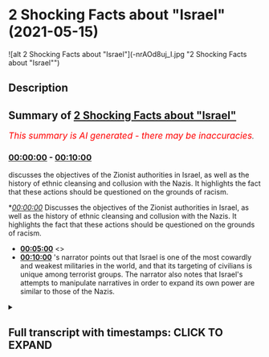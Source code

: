 # 2 Shocking Facts about "Israel" (2021-05-15)

![alt 2 Shocking Facts about "Israel"](-nrAOd8uj_I.jpg "2 Shocking Facts about "Israel"")

## Description



## Summary of [2 Shocking Facts about "Israel"](https://www.youtube.com/watch?v=-nrAOd8uj_I)


*<span style="color:red; font-size:125%">This summary is AI generated - there may be inaccuracies</span>. [](/)*

### [00:00:00](https://www.youtube.com/watch?v=-nrAOd8uj_I&t=0) - [00:10:00](https://www.youtube.com/watch?v=-nrAOd8uj_I&t=600)

 discusses the objectives of the Zionist authorities in Israel, as well as the history of ethnic cleansing and collusion with the Nazis. It highlights the fact that these actions should be questioned on the grounds of racism.

**[00:00:00](https://www.youtube.com/watch?v=-nrAOd8uj_I&t=0)* Discusses the objectives of the Zionist authorities in Israel, as well as the history of ethnic cleansing and collusion with the Nazis. It highlights the fact that these actions should be questioned on the grounds of racism.
* **[00:05:00](https://www.youtube.com/watch?v=-nrAOd8uj_I&t=300)** <>
* **[00:10:00](https://www.youtube.com/watch?v=-nrAOd8uj_I&t=600)** 's narrator points out that Israel is one of the most cowardly and weakest militaries in the world, and that its targeting of civilians is unique among terrorist groups. The narrator also notes that Israel's attempts to manipulate narratives in order to expand its own power are similar to those of the Nazis.

<details><summary><h2>Full transcript with timestamps: CLICK TO EXPAND</h2></summary>

[0:00:00](https://youtu.be/-nrAOd8uj_I?t=0) this video i will be mentioning two  
[0:00:02](https://youtu.be/-nrAOd8uj_I?t=2) facts which aim to  
[0:00:04](https://youtu.be/-nrAOd8uj_I?t=4) expose the objectives of the zionist  
[0:00:08](https://youtu.be/-nrAOd8uj_I?t=8) racist authorities of this state the  
[0:00:11](https://youtu.be/-nrAOd8uj_I?t=11) corrupt state of israel  
[0:00:14](https://youtu.be/-nrAOd8uj_I?t=14) which will have the net effect  
[0:00:17](https://youtu.be/-nrAOd8uj_I?t=17) it will have the net effect of showing  
[0:00:21](https://youtu.be/-nrAOd8uj_I?t=21) the manipulative nature okay  
[0:00:24](https://youtu.be/-nrAOd8uj_I?t=24) exposing the manipulative nature  
[0:00:28](https://youtu.be/-nrAOd8uj_I?t=28) of those individuals who are ruling  
[0:00:32](https://youtu.be/-nrAOd8uj_I?t=32) elites  
[0:00:35](https://youtu.be/-nrAOd8uj_I?t=35) in israel and even those before them  
[0:00:37](https://youtu.be/-nrAOd8uj_I?t=37) before  
[0:00:38](https://youtu.be/-nrAOd8uj_I?t=38) israel became even a state  
[0:00:42](https://youtu.be/-nrAOd8uj_I?t=42) but before i do so i just want to say a  
[0:00:43](https://youtu.be/-nrAOd8uj_I?t=43) word of car on current events  
[0:00:46](https://youtu.be/-nrAOd8uj_I?t=46) what we're seeing today ladies and  
[0:00:48](https://youtu.be/-nrAOd8uj_I?t=48) gentlemen  
[0:00:49](https://youtu.be/-nrAOd8uj_I?t=49) in east jerusalem  
[0:00:53](https://youtu.be/-nrAOd8uj_I?t=53) is merely a continuation it  
[0:00:56](https://youtu.be/-nrAOd8uj_I?t=56) is merely a continuation of a system or  
[0:01:00](https://youtu.be/-nrAOd8uj_I?t=60) an objective  
[0:01:01](https://youtu.be/-nrAOd8uj_I?t=61) that zionists had from the inception of  
[0:01:03](https://youtu.be/-nrAOd8uj_I?t=63) israel and even before them  
[0:01:06](https://youtu.be/-nrAOd8uj_I?t=66) of a process of ethnic cleansing  
[0:01:09](https://youtu.be/-nrAOd8uj_I?t=69) which has been exposed in historical  
[0:01:12](https://youtu.be/-nrAOd8uj_I?t=72) works  
[0:01:13](https://youtu.be/-nrAOd8uj_I?t=73) through things like planned dalit and  
[0:01:15](https://youtu.be/-nrAOd8uj_I?t=75) i've spoken before about the work that  
[0:01:16](https://youtu.be/-nrAOd8uj_I?t=76) ilan pape has done and others on  
[0:01:18](https://youtu.be/-nrAOd8uj_I?t=78) exposing this a norman finkelstein or  
[0:01:20](https://youtu.be/-nrAOd8uj_I?t=80) exposing this  
[0:01:21](https://youtu.be/-nrAOd8uj_I?t=81) because the fact of the matter is this  
[0:01:24](https://youtu.be/-nrAOd8uj_I?t=84) the zionists have been open  
[0:01:26](https://youtu.be/-nrAOd8uj_I?t=86) candid about their racial preferences  
[0:01:30](https://youtu.be/-nrAOd8uj_I?t=90) and the fact that they do believe in  
[0:01:32](https://youtu.be/-nrAOd8uj_I?t=92) racial inequality in terms of  
[0:01:33](https://youtu.be/-nrAOd8uj_I?t=93) privileging  
[0:01:34](https://youtu.be/-nrAOd8uj_I?t=94) one set of people ethnic people over  
[0:01:37](https://youtu.be/-nrAOd8uj_I?t=97) another  
[0:01:39](https://youtu.be/-nrAOd8uj_I?t=99) this is very clear in the in their works  
[0:01:41](https://youtu.be/-nrAOd8uj_I?t=101) and in their statements  
[0:01:43](https://youtu.be/-nrAOd8uj_I?t=103) aya king one the mayor of east jerusalem  
[0:01:48](https://youtu.be/-nrAOd8uj_I?t=108) has spoken just recently about this  
[0:01:51](https://youtu.be/-nrAOd8uj_I?t=111) stating quote something to the effect of  
[0:01:53](https://youtu.be/-nrAOd8uj_I?t=113) and i'm paraphrasing  
[0:01:54](https://youtu.be/-nrAOd8uj_I?t=114) that the the the the the evictions in  
[0:02:00](https://youtu.be/-nrAOd8uj_I?t=120) uh part of a broader policy of  
[0:02:03](https://youtu.be/-nrAOd8uj_I?t=123) installing layers he says installing  
[0:02:05](https://youtu.be/-nrAOd8uj_I?t=125) layers of jewish people  
[0:02:08](https://youtu.be/-nrAOd8uj_I?t=128) in the area snope in secret  
[0:02:12](https://youtu.be/-nrAOd8uj_I?t=132) and that is why anyone anyone  
[0:02:15](https://youtu.be/-nrAOd8uj_I?t=135) who endorses or acts as an apologist  
[0:02:19](https://youtu.be/-nrAOd8uj_I?t=139) for the state the corrupt state of  
[0:02:21](https://youtu.be/-nrAOd8uj_I?t=141) israel and their actions  
[0:02:25](https://youtu.be/-nrAOd8uj_I?t=145) should be questioned or even accused of  
[0:02:28](https://youtu.be/-nrAOd8uj_I?t=148) being a racist  
[0:02:30](https://youtu.be/-nrAOd8uj_I?t=150) in much the same way as someone would be  
[0:02:34](https://youtu.be/-nrAOd8uj_I?t=154) had they been a supporter of the  
[0:02:36](https://youtu.be/-nrAOd8uj_I?t=156) apartheid state of south africa  
[0:02:38](https://youtu.be/-nrAOd8uj_I?t=158) there's practically no difference  
[0:02:41](https://youtu.be/-nrAOd8uj_I?t=161) between the two sets of policies  
[0:02:45](https://youtu.be/-nrAOd8uj_I?t=165) so that is a word on current events the  
[0:02:48](https://youtu.be/-nrAOd8uj_I?t=168) two points i wanted to make in this  
[0:02:49](https://youtu.be/-nrAOd8uj_I?t=169) video  
[0:02:50](https://youtu.be/-nrAOd8uj_I?t=170) number one did you know  
[0:02:53](https://youtu.be/-nrAOd8uj_I?t=173) did you know that the ergun which was a  
[0:02:56](https://youtu.be/-nrAOd8uj_I?t=176) paramilitary group  
[0:02:57](https://youtu.be/-nrAOd8uj_I?t=177) which was responsible for killing  
[0:03:00](https://youtu.be/-nrAOd8uj_I?t=180) civilians directly  
[0:03:01](https://youtu.be/-nrAOd8uj_I?t=181) okay killing civilians directly and the  
[0:03:04](https://youtu.be/-nrAOd8uj_I?t=184) most famous terrorist attack was the one  
[0:03:06](https://youtu.be/-nrAOd8uj_I?t=186) in king david  
[0:03:07](https://youtu.be/-nrAOd8uj_I?t=187) hotel in 1946 where over 90 people were  
[0:03:11](https://youtu.be/-nrAOd8uj_I?t=191) killed civilians  
[0:03:12](https://youtu.be/-nrAOd8uj_I?t=192) british civilians palestinian civilians  
[0:03:14](https://youtu.be/-nrAOd8uj_I?t=194) were killed  
[0:03:16](https://youtu.be/-nrAOd8uj_I?t=196) that those individuals who then became  
[0:03:19](https://youtu.be/-nrAOd8uj_I?t=199) part of the framework by the way of the  
[0:03:20](https://youtu.be/-nrAOd8uj_I?t=200) lucid party that we see today  
[0:03:22](https://youtu.be/-nrAOd8uj_I?t=202) those individuals  
[0:03:25](https://youtu.be/-nrAOd8uj_I?t=205) that those individuals actually had  
[0:03:28](https://youtu.be/-nrAOd8uj_I?t=208) deals with hitler  
[0:03:29](https://youtu.be/-nrAOd8uj_I?t=209) and the nazis and this is something  
[0:03:31](https://youtu.be/-nrAOd8uj_I?t=211) which is not  
[0:03:33](https://youtu.be/-nrAOd8uj_I?t=213) a conspiracy this is not conspiratorial  
[0:03:35](https://youtu.be/-nrAOd8uj_I?t=215) this is something which people  
[0:03:37](https://youtu.be/-nrAOd8uj_I?t=217) western academics have been highlighting  
[0:03:40](https://youtu.be/-nrAOd8uj_I?t=220) they have been highlighting this point  
[0:03:45](https://youtu.be/-nrAOd8uj_I?t=225) in a peer-reviewed academic journals  
[0:03:47](https://youtu.be/-nrAOd8uj_I?t=227) using  
[0:03:48](https://youtu.be/-nrAOd8uj_I?t=228) source material primary source material  
[0:03:50](https://youtu.be/-nrAOd8uj_I?t=230) to justify their  
[0:03:52](https://youtu.be/-nrAOd8uj_I?t=232) points because why  
[0:03:55](https://youtu.be/-nrAOd8uj_I?t=235) the question is why would they do that  
[0:03:56](https://youtu.be/-nrAOd8uj_I?t=236) why would the irgun who are  
[0:03:58](https://youtu.be/-nrAOd8uj_I?t=238) meant to be a paramilitary jewish  
[0:04:01](https://youtu.be/-nrAOd8uj_I?t=241) nationalistic kind of group  
[0:04:02](https://youtu.be/-nrAOd8uj_I?t=242) side with the nazis because they had the  
[0:04:04](https://youtu.be/-nrAOd8uj_I?t=244) same objectives and this gives us  
[0:04:06](https://youtu.be/-nrAOd8uj_I?t=246) something about  
[0:04:07](https://youtu.be/-nrAOd8uj_I?t=247) the way these people operate  
[0:04:11](https://youtu.be/-nrAOd8uj_I?t=251) they are completely machiavellian  
[0:04:13](https://youtu.be/-nrAOd8uj_I?t=253) meaning they are consequentialist in  
[0:04:15](https://youtu.be/-nrAOd8uj_I?t=255) their ethical reasoning  
[0:04:16](https://youtu.be/-nrAOd8uj_I?t=256) meaning that means always justify the  
[0:04:18](https://youtu.be/-nrAOd8uj_I?t=258) ends for them  
[0:04:19](https://youtu.be/-nrAOd8uj_I?t=259) and that's why we're seeing bombs being  
[0:04:22](https://youtu.be/-nrAOd8uj_I?t=262) dropped  
[0:04:24](https://youtu.be/-nrAOd8uj_I?t=264) the most sophisticated and  
[0:04:26](https://youtu.be/-nrAOd8uj_I?t=266) technologically  
[0:04:27](https://youtu.be/-nrAOd8uj_I?t=267) advanced bombs being dropped on the most  
[0:04:31](https://youtu.be/-nrAOd8uj_I?t=271) densely and defenseless  
[0:04:33](https://youtu.be/-nrAOd8uj_I?t=273) densely populated and defenseless area  
[0:04:36](https://youtu.be/-nrAOd8uj_I?t=276) in in in the whole middle east probably  
[0:04:39](https://youtu.be/-nrAOd8uj_I?t=279) which is the  
[0:04:40](https://youtu.be/-nrAOd8uj_I?t=280) the hazard script the strip  
[0:04:43](https://youtu.be/-nrAOd8uj_I?t=283) because the ends always justify the  
[0:04:45](https://youtu.be/-nrAOd8uj_I?t=285) means for them they know  
[0:04:47](https://youtu.be/-nrAOd8uj_I?t=287) that if you if you drop a bomb 30  
[0:04:50](https://youtu.be/-nrAOd8uj_I?t=290) to 40 percent chance is going to be a  
[0:04:52](https://youtu.be/-nrAOd8uj_I?t=292) child and the rest is probably going to  
[0:04:54](https://youtu.be/-nrAOd8uj_I?t=294) be some kind of civilian  
[0:04:56](https://youtu.be/-nrAOd8uj_I?t=296) you've got a two or three percent chance  
[0:04:57](https://youtu.be/-nrAOd8uj_I?t=297) of hitting who you the  
[0:04:59](https://youtu.be/-nrAOd8uj_I?t=299) the the so-called target that you want  
[0:05:01](https://youtu.be/-nrAOd8uj_I?t=301) to hit  
[0:05:03](https://youtu.be/-nrAOd8uj_I?t=303) but you don't mind killing children  
[0:05:05](https://youtu.be/-nrAOd8uj_I?t=305) because you are terrorists  
[0:05:08](https://youtu.be/-nrAOd8uj_I?t=308) and the ends always justify the means  
[0:05:10](https://youtu.be/-nrAOd8uj_I?t=310) for you are scrounge rules  
[0:05:12](https://youtu.be/-nrAOd8uj_I?t=312) weasels cowards criminals  
[0:05:17](https://youtu.be/-nrAOd8uj_I?t=317) you are diabolical your actions are  
[0:05:20](https://youtu.be/-nrAOd8uj_I?t=320) condemnable  
[0:05:23](https://youtu.be/-nrAOd8uj_I?t=323) you are megalo maniacal  
[0:05:28](https://youtu.be/-nrAOd8uj_I?t=328) you are pitfall people pip squeaks  
[0:05:32](https://youtu.be/-nrAOd8uj_I?t=332) all of you are pipsqueaks you remind me  
[0:05:35](https://youtu.be/-nrAOd8uj_I?t=335) of the verse  
[0:05:35](https://youtu.be/-nrAOd8uj_I?t=335) in the quran where ironically it speaks  
[0:05:38](https://youtu.be/-nrAOd8uj_I?t=338) about banu nadir  
[0:05:39](https://youtu.be/-nrAOd8uj_I?t=339) another treacherous tribe  
[0:05:42](https://youtu.be/-nrAOd8uj_I?t=342) at the time of prophet muhammed  
[0:05:45](https://youtu.be/-nrAOd8uj_I?t=345) in chapter 59 of the quran where it says  
[0:05:55](https://youtu.be/-nrAOd8uj_I?t=355) they don't fight you together except  
[0:05:58](https://youtu.be/-nrAOd8uj_I?t=358) from behind  
[0:06:00](https://youtu.be/-nrAOd8uj_I?t=360) in fortified in fortified places or  
[0:06:03](https://youtu.be/-nrAOd8uj_I?t=363) behind  
[0:06:03](https://youtu.be/-nrAOd8uj_I?t=363) big walls you pathetic cowardly people  
[0:06:07](https://youtu.be/-nrAOd8uj_I?t=367) you don't like face-to-face  
[0:06:09](https://youtu.be/-nrAOd8uj_I?t=369) confrontation you don't like equal  
[0:06:10](https://youtu.be/-nrAOd8uj_I?t=370) fights because you are cowardly  
[0:06:12](https://youtu.be/-nrAOd8uj_I?t=372) it doesn't take a brave person to press  
[0:06:15](https://youtu.be/-nrAOd8uj_I?t=375) a button  
[0:06:16](https://youtu.be/-nrAOd8uj_I?t=376) it doesn't take a brave person to throw  
[0:06:18](https://youtu.be/-nrAOd8uj_I?t=378) to play computer games with a  
[0:06:20](https://youtu.be/-nrAOd8uj_I?t=380) drone and kill a child it doesn't take a  
[0:06:23](https://youtu.be/-nrAOd8uj_I?t=383) brave person  
[0:06:25](https://youtu.be/-nrAOd8uj_I?t=385) to press a button from a high place  
[0:06:26](https://youtu.be/-nrAOd8uj_I?t=386) where you know that there's not going to  
[0:06:27](https://youtu.be/-nrAOd8uj_I?t=387) be a reaction  
[0:06:28](https://youtu.be/-nrAOd8uj_I?t=388) you pathetic weak weasels  
[0:06:34](https://youtu.be/-nrAOd8uj_I?t=394) fighting children for living that's what  
[0:06:37](https://youtu.be/-nrAOd8uj_I?t=397) you basically do  
[0:06:38](https://youtu.be/-nrAOd8uj_I?t=398) you fight children you kill children for  
[0:06:40](https://youtu.be/-nrAOd8uj_I?t=400) a living that's your  
[0:06:42](https://youtu.be/-nrAOd8uj_I?t=402) that is the bulk of what you do you  
[0:06:43](https://youtu.be/-nrAOd8uj_I?t=403) pathetic weasels  
[0:06:46](https://youtu.be/-nrAOd8uj_I?t=406) and you do so in the in the name of  
[0:06:47](https://youtu.be/-nrAOd8uj_I?t=407) defense defending yourself against what  
[0:06:50](https://youtu.be/-nrAOd8uj_I?t=410) defend yourself against someone your own  
[0:06:52](https://youtu.be/-nrAOd8uj_I?t=412) size  
[0:06:52](https://youtu.be/-nrAOd8uj_I?t=412) you pathetic people the second point  
[0:06:55](https://youtu.be/-nrAOd8uj_I?t=415) which i wanted to make so the first  
[0:06:59](https://youtu.be/-nrAOd8uj_I?t=419) point we've just explained that they  
[0:07:00](https://youtu.be/-nrAOd8uj_I?t=420) weren't cahoots with the hit  
[0:07:02](https://youtu.be/-nrAOd8uj_I?t=422) with the nazis and this shows you the  
[0:07:04](https://youtu.be/-nrAOd8uj_I?t=424) machiavellian nature of these  
[0:07:05](https://youtu.be/-nrAOd8uj_I?t=425) individuals  
[0:07:06](https://youtu.be/-nrAOd8uj_I?t=426) number two is that did you know  
[0:07:10](https://youtu.be/-nrAOd8uj_I?t=430) that israel funded hamas  
[0:07:14](https://youtu.be/-nrAOd8uj_I?t=434) in 1987 israel funded hamas now look at  
[0:07:17](https://youtu.be/-nrAOd8uj_I?t=437) them  
[0:07:17](https://youtu.be/-nrAOd8uj_I?t=437) the two major antagonists of  
[0:07:21](https://youtu.be/-nrAOd8uj_I?t=441) the uh of the zionist project  
[0:07:24](https://youtu.be/-nrAOd8uj_I?t=444) nazism actually you could argue nazism  
[0:07:27](https://youtu.be/-nrAOd8uj_I?t=447) helped design this project  
[0:07:28](https://youtu.be/-nrAOd8uj_I?t=448) as we've just in a sense they had the  
[0:07:29](https://youtu.be/-nrAOd8uj_I?t=449) same objectives get them out of europe  
[0:07:31](https://youtu.be/-nrAOd8uj_I?t=451) the  
[0:07:32](https://youtu.be/-nrAOd8uj_I?t=452) jewish problem they didn't mind being  
[0:07:33](https://youtu.be/-nrAOd8uj_I?t=453) serviled to the european the white man  
[0:07:35](https://youtu.be/-nrAOd8uj_I?t=455) so long as that they were they were  
[0:07:37](https://youtu.be/-nrAOd8uj_I?t=457) dominant  
[0:07:39](https://youtu.be/-nrAOd8uj_I?t=459) the zionists i'm talking about they were  
[0:07:40](https://youtu.be/-nrAOd8uj_I?t=460) dominant in another land which is not  
[0:07:42](https://youtu.be/-nrAOd8uj_I?t=462) their own  
[0:07:43](https://youtu.be/-nrAOd8uj_I?t=463) and they couldn't even fight for it  
[0:07:44](https://youtu.be/-nrAOd8uj_I?t=464) themselves the pathetic weasels the  
[0:07:46](https://youtu.be/-nrAOd8uj_I?t=466) cowards  
[0:07:47](https://youtu.be/-nrAOd8uj_I?t=467) they needed the britishers and the un  
[0:07:49](https://youtu.be/-nrAOd8uj_I?t=469) and  
[0:07:50](https://youtu.be/-nrAOd8uj_I?t=470) all these other foreign agencies america  
[0:07:52](https://youtu.be/-nrAOd8uj_I?t=472) and so on  
[0:07:53](https://youtu.be/-nrAOd8uj_I?t=473) to fight their battles for them they  
[0:07:55](https://youtu.be/-nrAOd8uj_I?t=475) don't fight those battles themselves  
[0:07:56](https://youtu.be/-nrAOd8uj_I?t=476) the only people they love killing is  
[0:07:58](https://youtu.be/-nrAOd8uj_I?t=478) civilians and children  
[0:08:00](https://youtu.be/-nrAOd8uj_I?t=480) that's that's who you've got racked up  
[0:08:02](https://youtu.be/-nrAOd8uj_I?t=482) in your record  
[0:08:04](https://youtu.be/-nrAOd8uj_I?t=484) civilians and children that's what  
[0:08:06](https://youtu.be/-nrAOd8uj_I?t=486) you're known for  
[0:08:08](https://youtu.be/-nrAOd8uj_I?t=488) terrorists the second thing is that you  
[0:08:10](https://youtu.be/-nrAOd8uj_I?t=490) funded hamas  
[0:08:13](https://youtu.be/-nrAOd8uj_I?t=493) now why would you fund hamas in 1998  
[0:08:15](https://youtu.be/-nrAOd8uj_I?t=495) this is an open secret  
[0:08:17](https://youtu.be/-nrAOd8uj_I?t=497) this is an open secret you can go ahead  
[0:08:21](https://youtu.be/-nrAOd8uj_I?t=501) and look at for example  
[0:08:31](https://youtu.be/-nrAOd8uj_I?t=511) who was an advisor he was an advisor to  
[0:08:36](https://youtu.be/-nrAOd8uj_I?t=516) the israeli government and he's also a  
[0:08:37](https://youtu.be/-nrAOd8uj_I?t=517) historian and he says quite candidly  
[0:08:39](https://youtu.be/-nrAOd8uj_I?t=519) that  
[0:08:40](https://youtu.be/-nrAOd8uj_I?t=520) yes they funded israel funded hamas  
[0:08:43](https://youtu.be/-nrAOd8uj_I?t=523) and the reason why they founded hamas is  
[0:08:45](https://youtu.be/-nrAOd8uj_I?t=525) because the enemy of my enemy is my  
[0:08:46](https://youtu.be/-nrAOd8uj_I?t=526) friend and that's always been your motto  
[0:08:48](https://youtu.be/-nrAOd8uj_I?t=528) you're pathetic people  
[0:08:49](https://youtu.be/-nrAOd8uj_I?t=529) you are you don't you don't have  
[0:08:50](https://youtu.be/-nrAOd8uj_I?t=530) principles all it is is anything that  
[0:08:53](https://youtu.be/-nrAOd8uj_I?t=533) can enhance your  
[0:08:55](https://youtu.be/-nrAOd8uj_I?t=535) uh objectives of racial superiority you  
[0:08:57](https://youtu.be/-nrAOd8uj_I?t=537) take it you funded hamas because the plo  
[0:08:59](https://youtu.be/-nrAOd8uj_I?t=539) was your enemy and this is what he says  
[0:09:02](https://youtu.be/-nrAOd8uj_I?t=542) go ahead why were they your enemies they  
[0:09:05](https://youtu.be/-nrAOd8uj_I?t=545) were your enemies  
[0:09:06](https://youtu.be/-nrAOd8uj_I?t=546) because they were the biggest throne in  
[0:09:07](https://youtu.be/-nrAOd8uj_I?t=547) your side but then you created  
[0:09:09](https://youtu.be/-nrAOd8uj_I?t=549) he says we created a monster yeah  
[0:09:11](https://youtu.be/-nrAOd8uj_I?t=551) because at that time  
[0:09:13](https://youtu.be/-nrAOd8uj_I?t=553) the narrative was against arab  
[0:09:14](https://youtu.be/-nrAOd8uj_I?t=554) nationalism now all of a sudden suddenly  
[0:09:17](https://youtu.be/-nrAOd8uj_I?t=557) it's about islamic terrorism but the  
[0:09:19](https://youtu.be/-nrAOd8uj_I?t=559) same things were happening all along  
[0:09:21](https://youtu.be/-nrAOd8uj_I?t=561) you can't you cannot blame islamic  
[0:09:24](https://youtu.be/-nrAOd8uj_I?t=564) radicalism  
[0:09:26](https://youtu.be/-nrAOd8uj_I?t=566) when the same things you were doing to  
[0:09:28](https://youtu.be/-nrAOd8uj_I?t=568) arab nationalists  
[0:09:30](https://youtu.be/-nrAOd8uj_I?t=570) secularists it's not a matter of  
[0:09:34](https://youtu.be/-nrAOd8uj_I?t=574) arab nationalism or islamism it's a  
[0:09:36](https://youtu.be/-nrAOd8uj_I?t=576) matter of resistance  
[0:09:37](https://youtu.be/-nrAOd8uj_I?t=577) and what you have done is you've tried  
[0:09:40](https://youtu.be/-nrAOd8uj_I?t=580) to pick  
[0:09:41](https://youtu.be/-nrAOd8uj_I?t=581) on the weakest part of the enemy because  
[0:09:43](https://youtu.be/-nrAOd8uj_I?t=583) you're pathetic people  
[0:09:45](https://youtu.be/-nrAOd8uj_I?t=585) you are pathetic people you are weak  
[0:09:49](https://youtu.be/-nrAOd8uj_I?t=589) cowardly people you are and you know it  
[0:09:54](https://youtu.be/-nrAOd8uj_I?t=594) you only fight people that can't fight  
[0:09:56](https://youtu.be/-nrAOd8uj_I?t=596) back  
[0:09:58](https://youtu.be/-nrAOd8uj_I?t=598) cowardly people the idea of the most  
[0:10:00](https://youtu.be/-nrAOd8uj_I?t=600) cowardly  
[0:10:01](https://youtu.be/-nrAOd8uj_I?t=601) uh jaish the most cowardly the most weak  
[0:10:04](https://youtu.be/-nrAOd8uj_I?t=604) the most pathetic  
[0:10:08](https://youtu.be/-nrAOd8uj_I?t=608) army known to humankind i don't know if  
[0:10:10](https://youtu.be/-nrAOd8uj_I?t=610) any  
[0:10:11](https://youtu.be/-nrAOd8uj_I?t=611) one who's done that they they just make  
[0:10:12](https://youtu.be/-nrAOd8uj_I?t=612) their target civilians all the time  
[0:10:15](https://youtu.be/-nrAOd8uj_I?t=615) except for the islamic terrorist groups  
[0:10:16](https://youtu.be/-nrAOd8uj_I?t=616) which you'd like to condemn but you're  
[0:10:17](https://youtu.be/-nrAOd8uj_I?t=617) practically the same in your operations  
[0:10:21](https://youtu.be/-nrAOd8uj_I?t=621) you're practically the same what's the  
[0:10:22](https://youtu.be/-nrAOd8uj_I?t=622) difference tell me the difference they  
[0:10:24](https://youtu.be/-nrAOd8uj_I?t=624) bomb civilians you bomb civilians  
[0:10:27](https://youtu.be/-nrAOd8uj_I?t=627) densely popular if this were if if you  
[0:10:29](https://youtu.be/-nrAOd8uj_I?t=629) were muslims everyone would say this  
[0:10:30](https://youtu.be/-nrAOd8uj_I?t=630) islamic radicalism no one would accept  
[0:10:32](https://youtu.be/-nrAOd8uj_I?t=632) it  
[0:10:33](https://youtu.be/-nrAOd8uj_I?t=633) but you are pathetic people and the fact  
[0:10:36](https://youtu.be/-nrAOd8uj_I?t=636) that you've been trying your hand that  
[0:10:38](https://youtu.be/-nrAOd8uj_I?t=638) narrative manipulation  
[0:10:41](https://youtu.be/-nrAOd8uj_I?t=641) is very clear because your machiavellian  
[0:10:43](https://youtu.be/-nrAOd8uj_I?t=643) efforts to try and  
[0:10:44](https://youtu.be/-nrAOd8uj_I?t=644) be in cahoots with the nazi party and  
[0:10:47](https://youtu.be/-nrAOd8uj_I?t=647) also with hamas showed me that you know  
[0:10:49](https://youtu.be/-nrAOd8uj_I?t=649) you don't really have  
[0:10:50](https://youtu.be/-nrAOd8uj_I?t=650) ethics it's all about how do we  
[0:10:53](https://youtu.be/-nrAOd8uj_I?t=653) establish authority  
[0:10:55](https://youtu.be/-nrAOd8uj_I?t=655) okay how do we establish authority as a  
[0:10:57](https://youtu.be/-nrAOd8uj_I?t=657) racial elite  
[0:10:58](https://youtu.be/-nrAOd8uj_I?t=658) and that's all and these facts  
[0:11:01](https://youtu.be/-nrAOd8uj_I?t=661) expose you as individuals who are just  
[0:11:05](https://youtu.be/-nrAOd8uj_I?t=665) trying to clutch at straws  
[0:11:07](https://youtu.be/-nrAOd8uj_I?t=667) and manipulate narratives in order to  
[0:11:09](https://youtu.be/-nrAOd8uj_I?t=669) expand your own project of racial  
[0:11:11](https://youtu.be/-nrAOd8uj_I?t=671) superiority because you  
[0:11:12](https://youtu.be/-nrAOd8uj_I?t=672) you feel maybe uh downtrodden you feel  
[0:11:16](https://youtu.be/-nrAOd8uj_I?t=676) subservient you feel  
[0:11:17](https://youtu.be/-nrAOd8uj_I?t=677) second class and you you are basically  
[0:11:19](https://youtu.be/-nrAOd8uj_I?t=679) the bully  
[0:11:20](https://youtu.be/-nrAOd8uj_I?t=680) you are basically the bully that wants  
[0:11:22](https://youtu.be/-nrAOd8uj_I?t=682) to bully now  
[0:11:23](https://youtu.be/-nrAOd8uj_I?t=683) you've been bullied for all this time  
[0:11:24](https://youtu.be/-nrAOd8uj_I?t=684) and now you want to bully yeah  
[0:11:27](https://youtu.be/-nrAOd8uj_I?t=687) you've been bullied for all this time  
[0:11:28](https://youtu.be/-nrAOd8uj_I?t=688) now it's your turn to bully  
[0:11:30](https://youtu.be/-nrAOd8uj_I?t=690) it's a classic case and you're pathetic  
[0:11:33](https://youtu.be/-nrAOd8uj_I?t=693) and you're basically acting just like  
[0:11:34](https://youtu.be/-nrAOd8uj_I?t=694) the nazis  
[0:11:35](https://youtu.be/-nrAOd8uj_I?t=695) you're acting like them simple as that  
[0:11:37](https://youtu.be/-nrAOd8uj_I?t=697) you're doing as much as you can get away  
[0:11:38](https://youtu.be/-nrAOd8uj_I?t=698) with and we know that you're doing just  
[0:11:39](https://youtu.be/-nrAOd8uj_I?t=699) as much as you can get  
[0:11:40](https://youtu.be/-nrAOd8uj_I?t=700) if you could put these guys in gas  
[0:11:41](https://youtu.be/-nrAOd8uj_I?t=701) chambers you do if you can drop a  
[0:11:42](https://youtu.be/-nrAOd8uj_I?t=702) nuclear bomb you'd do it  
[0:11:44](https://youtu.be/-nrAOd8uj_I?t=704) but you know the international community  
[0:11:45](https://youtu.be/-nrAOd8uj_I?t=705) couldn't accept this so you're doing as  
[0:11:46](https://youtu.be/-nrAOd8uj_I?t=706) much as possible you're pathetic your  
[0:11:48](https://youtu.be/-nrAOd8uj_I?t=708) weasels your cowards and you know it  
[0:11:51](https://youtu.be/-nrAOd8uj_I?t=711) you know it assalamu alaikum is  
</details>